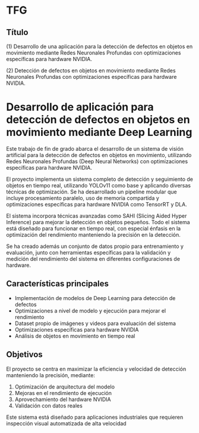 
# TFG

## Título

(1) Desarrollo de una aplicación para la detección de defectos en objetos en movimiento mediante Redes Neuronales Profundas con optimizaciones específicas para hardware NVIDIA.

(2) Detección de defectos en objetos en movimiento mediante Redes Neuronales Profundas con optimizaciones específicas para hardware NVIDIA.

# Desarrollo de aplicación para detección de defectos en objetos en movimiento mediante Deep Learning

Este trabajo de fin de grado abarca el desarrollo de un sistema de visión artificial para la detección de defectos en objetos en movimiento, utilizando Redes Neuronales Profundas (Deep Neural Networks) con optimizaciones específicas para hardware NVIDIA.

El proyecto implementa un sistema completo de detección y seguimiento de objetos en tiempo real, utilizando YOLOv11 como base y aplicando diversas técnicas de optimización. Se ha desarrollado un pipeline modular que incluye procesamiento paralelo, uso de memoria compartida y optimizaciones específicas para hardware NVIDIA como TensorRT y DLA.

El sistema incorpora técnicas avanzadas como SAHI (Slicing Aided Hyper Inference) para mejorar la detección en objetos pequeños. Todo el sistema está diseñado para funcionar en tiempo real, con especial énfasis en la optimización del rendimiento manteniendo la precisión en la detección.

Se ha creado además un conjunto de datos propio para entrenamiento y evaluación, junto con herramientas específicas para la validación y medición del rendimiento del sistema en diferentes configuraciones de hardware.

## Características principales

- Implementación de modelos de Deep Learning para detección de defectos
- Optimizaciones a nivel de modelo y ejecución para mejorar el rendimiento
- Dataset propio de imágenes y videos para evaluación del sistema
- Optimizaciones específicas para hardware NVIDIA
- Análisis de objetos en movimiento en tiempo real

## Objetivos

El proyecto se centra en maximizar la eficiencia y velocidad de detección manteniendo la precisión, mediante:

1. Optimización de arquitectura del modelo
2. Mejoras en el rendimiento de ejecución
3. Aprovechamiento del hardware NVIDIA
4. Validación con datos reales

Este sistema está diseñado para aplicaciones industriales que requieren inspección visual automatizada de alta velocidad